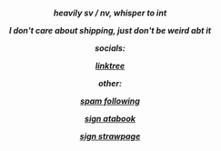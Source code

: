 <h5 align="center"







heavily sv / nv, whisper to int

I don't care about shipping, just don't be weird abt it


socials:

[linktree](https://linktr.ee/gpoke)

other:

[spam following](https://github.com/1x1x1x1x1x1x1x1x1x1x1x1x1x1)

[sign atabook](https://spireofshadows.atabook.org)

[sign strawpage](https://00707.straw.page)













